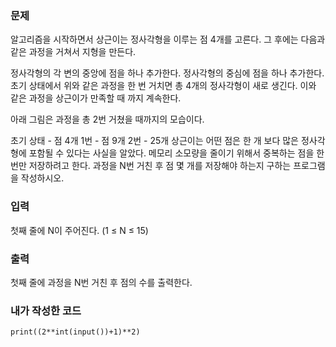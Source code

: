 <h3>문제</h3>
알고리즘을 시작하면서 상근이는 정사각형을 이루는 점 4개를 고른다. 그 후에는 다음과 같은 과정을 거쳐서 지형을 만든다.

정사각형의 각 변의 중앙에 점을 하나 추가한다.
정사각형의 중심에 점을 하나 추가한다.
초기 상태에서 위와 같은 과정을 한 번 거치면 총 4개의 정사각형이 새로 생긴다. 이와 같은 과정을 상근이가 만족할 때 까지 계속한다.

아래 그림은 과정을 총 2번 거쳤을 때까지의 모습이다.
		
초기 상태 - 점 4개	1번 - 점 9개	2번 - 25개
상근이는 어떤 점은 한 개 보다 많은 정사각형에 포함될 수 있다는 사실을 알았다. 메모리 소모량을 줄이기 위해서 중복하는 점을 한 번만 저장하려고 한다. 과정을 N번 거친 후 점 몇 개를 저장해야 하는지 구하는 프로그램을 작성하시오.

<h3>입력</h3>
첫째 줄에 N이 주어진다. (1 ≤ N ≤ 15)

<h3>출력</h3>
첫째 줄에 과정을 N번 거친 후 점의 수를 출력한다.

<h3>내가 작성한 코드</h3>

```
print((2**int(input())+1)**2)
```
